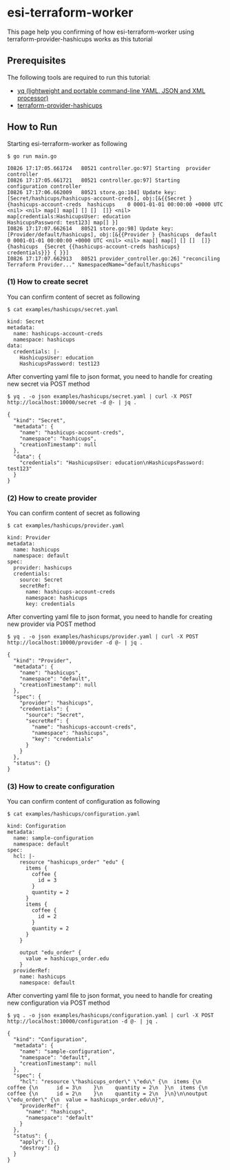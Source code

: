 # esi-terraform-worker

This page help you confirming of how esi-terraform-worker using terraform-provider-hashicups works as this tutorial

## Prerequisites

The following tools are required to run this tutorial:

- [yq (lightweight and portable command-line YAML, JSON and XML processor)](https://github.com/mikefarah/yq)
- [terraform-provider-hashicups](https://github.com/hashicorp/terraform-provider-hashicups)

## How to Run

Starting esi-terraform-worker as following

    $ go run main.go

    I0826 17:17:05.661724   80521 controller.go:97] Starting  provider controller
    I0826 17:17:05.661721   80521 controller.go:97] Starting  configuration controller
    I0826 17:17:06.662009   80521 store.go:104] Update key:[Secret/hashicups/hashicups-account-creds], obj:[&{{Secret } {hashicups-account-creds  hashicups    0 0001-01-01 00:00:00 +0000 UTC <nil> <nil> map[] map[] [] []  []} <nil> map[credentials:HashicupsUser: education
    HashicupsPassword: test123] map[] }]
    I0826 17:17:07.662614   80521 store.go:98] Update key:[Provider/default/hashicups], obj:[&{{Provider } {hashicups  default    0 0001-01-01 00:00:00 +0000 UTC <nil> <nil> map[] map[] [] []  []} {hashicups  {Secret {{hashicups-account-creds hashicups} credentials}}} { }}]
    I0826 17:17:07.662913   80521 provider_controller.go:26] "reconciling Terraform Provider..." NamespacedName="default/hashicups"

### (1) How to create secret

You can confirm content of secret as following

    $ cat examples/hashicups/secret.yaml

    kind: Secret
    metadata:
      name: hashicups-account-creds
      namespace: hashicups
    data:
      credentials: |-
        HashicupsUser: education
        HashicupsPassword: test123

After converting yaml file to json format, you need to handle for creating new secret via POST method

    $ yq . -o json examples/hashicups/secret.yaml | curl -X POST http://localhost:10000/secret -d @- | jq .

    {
      "kind": "Secret",
      "metadata": {
        "name": "hashicups-account-creds",
        "namespace": "hashicups",
        "creationTimestamp": null
      },
      "data": {
        "credentials": "HashicupsUser: education\nHashicupsPassword: test123"
      }
    }

### (2) How to create provider

You can confirm content of secret as following

    $ cat examples/hashicups/provider.yaml 

    kind: Provider
    metadata:
      name: hashicups
      namespace: default
    spec:
      provider: hashicups
      credentials:
        source: Secret
        secretRef:
          name: hashicups-account-creds
          namespace: hashicups
          key: credentials

After converting yaml file to json format, you need to handle for creating new provider via POST method

    $ yq . -o json examples/hashicups/provider.yaml | curl -X POST http://localhost:10000/provider -d @- | jq .

    {
      "kind": "Provider",
      "metadata": {
        "name": "hashicups",
        "namespace": "default",
        "creationTimestamp": null
      },
      "spec": {
        "provider": "hashicups",
        "credentials": {
          "source": "Secret",
          "secretRef": {
            "name": "hashicups-account-creds",
            "namespace": "hashicups",
            "key": "credentials"
          }
        }
      },
      "status": {}
    }

### (3) How to create configuration

You can confirm content of configuration as following

    $ cat examples/hashicups/configuration.yaml 

    kind: Configuration
    metadata:
      name: sample-configuration
      namespace: default
    spec:
      hcl: |-
        resource "hashicups_order" "edu" {
          items {
            coffee {
              id = 3
            }
            quantity = 2
          }
          items {
            coffee {
              id = 2
            }
            quantity = 2
          }
        }

        output "edu_order" {
          value = hashicups_order.edu
        }
      providerRef:
        name: hashicups
        namespace: default

After converting yaml file to json format, you need to handle for creating new configuration via POST method

    $ yq . -o json examples/hashicups/configuration.yaml | curl -X POST http://localhost:10000/configuration -d @- | jq .

    {
      "kind": "Configuration",
      "metadata": {
        "name": "sample-configuration",
        "namespace": "default",
        "creationTimestamp": null
      },
      "spec": {
        "hcl": "resource \"hashicups_order\" \"edu\" {\n  items {\n    coffee {\n      id = 3\n    }\n    quantity = 2\n  }\n  items {\n    coffee {\n      id = 2\n    }\n    quantity = 2\n  }\n}\n\noutput \"edu_order\" {\n  value = hashicups_order.edu\n}",
        "providerRef": {
          "name": "hashicups",
          "namespace": "default"
        }
      },
      "status": {
        "apply": {},
        "destroy": {}
      }
    }
